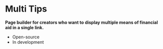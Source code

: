 # Multi Tips
<b>Page builder for creators who want to display multiple means of financial aid in a single link.</b>
<ul>
  <li>Open-source</li>
  <li>In development</li>
</ul>
